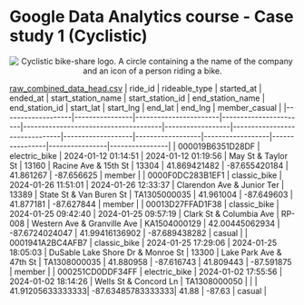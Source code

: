 # Google Data Analytics course - Case study 1 (Cyclistic)
<div align="center">
 <picture>
  <source media="(prefers-color-scheme: dark)" srcset="https://github.com/user-attachments/assets/9bb3c33a-0410-40a1-9c46-f3b34e07eafd">
  <source media="(prefers-color-scheme: light)" srcset="https://github.com/user-attachments/assets/9bb3c33a-0410-40a1-9c46-f3b34e07eafd">
  <img alt="Cyclistic bike-share logo. A circle containing a the name of the company and an icon of a person riding a bike." src="https://github.com/user-attachments/assets/9bb3c33a-0410-40a1-9c46-f3b34e07eafd">
 </picture>
</div>

[raw_combined_data_head.csv](./data-analytics-portfolio/case_study_1_cyclistic/head_raw_data.csv)
| ride_id           | rideable_type | started_at           | ended_at             | start_station_name                   | start_station_id | end_station_name                | end_station_id    | start_lat       | start_lng        | end_lat        | end_lng       | member_casual |
|-------------------|----------------|-----------------------|-----------------------|--------------------------------------|------------------|-------------------------------|-------------------|------------------|------------------|----------------|----------------|----------------|
| 000019B6351D28DF | electric_bike  | 2024-01-12 01:14:51  | 2024-01-12 01:19:56  | May St & Taylor St                   | 13160            | Racine Ave & 15th St          | 13304             | 41.869421482     | -87.655420184    | 41.861267      | -87.656625     | member         |
| 0000F0DC283B1EF1 | classic_bike   | 2024-01-26 11:51:01  | 2024-01-26 12:33:37  | Clarendon Ave & Junior Ter           | 13389            | State St & Van Buren St       | TA1305000035      | 41.961004        | -87.649603       | 41.877181      | -87.627844     | member         |
| 00013D27FFAD1F38 | classic_bike   | 2024-01-25 09:42:40  | 2024-01-25 09:57:19  | Clark St & Columbia Ave              | RP-008           | Western Ave & Granville Ave   | KA1504000129      | 42.00445062934   | -87.6724024047   | 41.99416136902 | -87.689438282  | casual         |
| 0001941A2BC4AFB7 | classic_bike   | 2024-01-25 17:29:06  | 2024-01-25 18:05:03  | DuSable Lake Shore Dr & Monroe St    | 13300            | Lake Park Ave & 47th St       | TA1308000035      | 41.880958        | -87.616743       | 41.809443      | -87.591875     | member         |
| 000251CD0DDF34FF | electric_bike  | 2024-01-02 17:55:56  | 2024-01-02 18:14:26  | Wells St & Concord Ln                | TA1308000050     |                               |                   | 41.91205633333333| -87.63485783333333| 41.88          | -87.63         | casual         |

